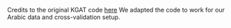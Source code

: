 Credits to the original KGAT code [here](https://github.com/thunlp/KernelGAT/tree/master/retrieval_model) 
We adapted the code to work for our Arabic data and cross-validation setup.

